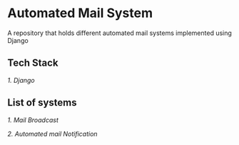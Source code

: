 # Automated Mail System
A repository that holds different automated mail systems implemented using Django

## Tech Stack
_1. Django_

## List of systems
_1. Mail Broadcast_

_2. Automated mail Notification_
